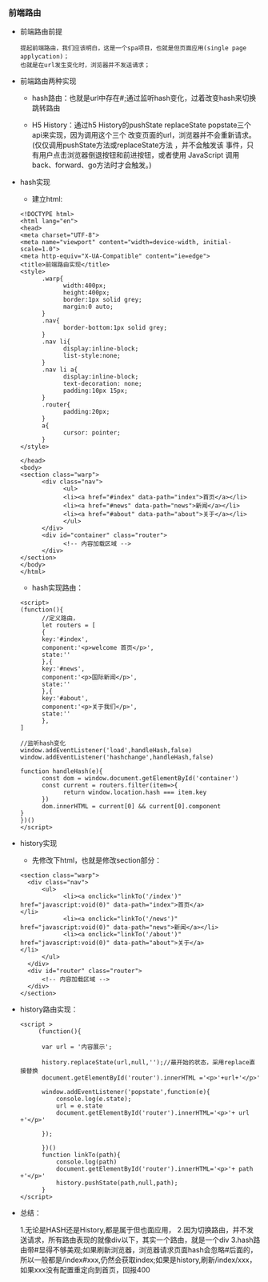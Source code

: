 ### 前端路由

   * 前端路由前提

         提起前端路由，我们应该明白，这是一个spa项目，也就是但页面应用(single page applycation)；
         也就是在url发生变化时，浏览器并不发送请求；

   * 前端路由两种实现

        * hash路由：也就是url中存在#;通过监听hash变化，过着改变hash来切换跳转路由

        * H5 History：通过h5 History的pushState replaceState popstate三个api来实现，因为调用这个三个
            改变页面的url，浏览器并不会重新请求。(仅仅调用pushState方法或replaceState方法 ，并不会触发该
            事件，只有用户点击浏览器倒退按钮和前进按钮，或者使用 JavaScript 调用back、forward、go方法时才会触发。)

   * hash实现
      
      * 建立html:
      
      ```
      <!DOCTYPE html>
      <html lang="en">
      <head>
      <meta charset="UTF-8">
      <meta name="viewport" content="width=device-width, initial-scale=1.0">
      <meta http-equiv="X-UA-Compatible" content="ie=edge">
      <title>前端路由实现</title>
      <style>
            .warp{
                  width:400px;
                  height:400px;
                  border:1px solid grey;
                  margin:0 auto;
            }
            .nav{
                  border-bottom:1px solid grey;
            }
            .nav li{
                  display:inline-block;
                  list-style:none;
            }
            .nav li a{
                  display:inline-block;
                  text-decoration: none;
                  padding:10px 15px;
            }
            .router{
                  padding:20px;
            }
            a{
                  cursor: pointer;
            }
      </style>

      </head>
      <body>
      <section class="warp">
            <div class="nav">          
                  <ul>
                  <li><a href="#index" data-path="index">首页</a></li> 
                  <li><a href="#news" data-path="news">新闻</a></li>
                  <li><a href="#about" data-path="about">关于</a></li>
                  </ul>
            </div>
            <div id="container" class="router">
                  <!-- 内容加载区域 -->
            </div>
      </section>
      </body>
      </html>
       ``` 

      * hash实现路由：
      ```
      <script>
      (function(){
            //定义路由，
            let routers = [
            {
            key:'#index',
            component:'<p>welcome 首页</p>',
            state:''
            },{
            key:'#news',
            component:'<p>国际新闻</p>',
            state:''
            },{
            key:'#about',
            component:'<p>关于我们</p>',
            state:''
            },
      ] 

      //监听hash变化
      window.addEventListener('load',handleHash,false)
      window.addEventListener('hashchange',handleHash,false)

      function handleHash(e){
            const dom = window.document.getElementById('container')
            const current = routers.filter(item=>{
                  return window.location.hash === item.key
            })
            dom.innerHTML = current[0] && current[0].component
      }
      })()
      </script>
      ```

   * history实现

      * 先修改下html，也就是修改section部分：
      
      ```
      <section class="warp">
        <div class="nav">          
            <ul>
                  <li><a onclick="linkTo('/index')" href="javascript:void(0)" data-path="index">首页</a>                      </li> 
                  <li><a onclick="linkTo('/news')" href="javascript:void(0)" data-path="news">新闻</a></li>
                  <li><a onclick="linkTo('/about')" href="javascript:void(0)" data-path="about">关于</a>                     </li>
            </ul>
        </div>
        <div id="router" class="router">
            <!-- 内容加载区域 -->
        </div>
      </section>
      ```

   * history路由实现：

      ```
      <script >
           (function(){   

            var url = '内容展示';

            history.replaceState(url,null,'');//最开始的状态，采用replace直接替换
            document.getElementById('router').innerHTML ='<p>'+url+'</p>'

            window.addEventListener('popstate',function(e){
                console.log(e.state);
                url = e.state
                document.getElementById('router').innerHTML='<p>'+ url +'</p>'

            });
                
            })()
            function linkTo(path){
                console.log(path)
                document.getElementById('router').innerHTML='<p>'+ path +'</p>'
                history.pushState(path,null,path);
            } 
      </script>
      ```

   * 总结：
      
      1.无论是HASH还是History,都是属于但也面应用，
      2.因为切换路由，并不发送请求，所有路由表现的就像div以下，其实一个路由，就是一个div
      3.hash路由带#显得不够美观;如果刷新浏览器，浏览器请求页面hash会忽略#后面的，所以一般都是/index#xxx,仍然会获取index;如果是history,刷新/index/xxx，如果xxx没有配置重定向到首页，回报400
